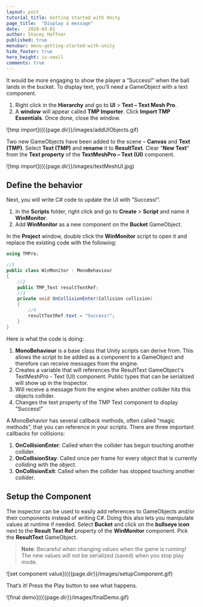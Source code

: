 ```yaml
---
layout: post
tutorial_title: Getting started with Unity
page_title:  "Display a message"
date:   2020-03-01
author: Stacey Haffner
published: true
menubar: menu-getting-started-with-unity
hide_footer: true
hero_height: is-small
comments: true
---
```

It would be more engaging to show the player a “Success!” when the ball lands in the bucket. To display text, you’ll need a GameObject with a text component.

1. Right click in the **Hierarchy** and go to **UI** > **Text – Text Mesh Pro**.
2. A **window** will appear called **TMP Importer**. Click **Import TMP Essentials**. Once done, close the window.

![tmp import](({{page.dir}}/images/addUIObjects.gif)

Two new GameObjects have been added to the scene – **Canvas** and **Text (TMP)**. Select **Text (TMP)** and **rename** it to **ResultText**. Clear “**New Text**” from the **Text property** of the **TextMeshPro – Text (UI)** component. 

![tmp import](({{page.dir}}/images/textMeshUI.jpg)

## Define the behavior
Next, you will write C# code to update the UI with “Success!”. 

1. In the **Scripts** folder, right click and go to **Create** > **Script** and name it **WinMonitor**.
2. Add **WinMonitor** as a new component on the **Bucket** GameObject.

In the **Project** window, double click the **WinMonitor** script to open it and replace the existing code with the following: 

```csharp
using TMPro;

//1
public class WinMonitor : MonoBehaviour
{
    //2
    public TMP_Text resultTextRef;
    //3
    private void OnCollisionEnter(Collision collision)
    {
        //4
        resultTextRef.text = "Success!";
    }
}
```

Here is what the code is doing:

1. **MonoBehaviour** is a base class that Unity scripts can derive from. This allows the script to be added as a component to a GameObject and therefore can receive messages from the engine.
2. Creates a variable that will references the ResultText GameObject's TextMeshPro - Text (UI) component. Public types that can be serialized will show up in the Inspector. 
3. Will receive a message from the engine when another collider hits this objects collider.
4. Changes the text property of the TMP Text component to display "Success!"

A MonoBehavior has several callback methods, often called “magic methods”, that you can reference in your scripts. There are three important callbacks for collisions:

1. **OnCollisionEnter**: Called when the collider has begun touching another collider.
2. **OnCollisionStay**: Called once per frame for every object that is currently colliding with the object.
3. **OnCollisionExit**: Called when the collider has stopped touching another collider.

## Setup the Component
The inspector can be used to easily add references to GameObjects and/or their components instead of writing C#. Doing this also lets you manipulate values at runtime if needed. Select **Bucket** and click on the **bullseye icon** next to the **Result Text Ref** property of the **WinMonitor** component. Pick the **ResultText** GameObject.

> **Note**: Becareful when changing values when the game is running! The new values will not be serialized (saved) when you stop play mode.

![set component value](({{page.dir}}/images/setupComponent.gif)

That’s it! Press the Play button to see what happens. 

![final demo](({{page.dir}}/images/finalDemo.gif)